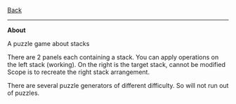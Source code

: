 [Back](https://greengolem.github.io/StackyDesktopEdition)
<hr>

**About**

A puzzle game about stacks

There are 2 panels each containing a stack.
You can apply operations on the left stack (working).
On the right is the target stack, cannot be modified
Scope is to recreate the right stack arrangement.

There are several puzzle generators of different difficulty.
So will not run out of puzzles. 

<br><br>

